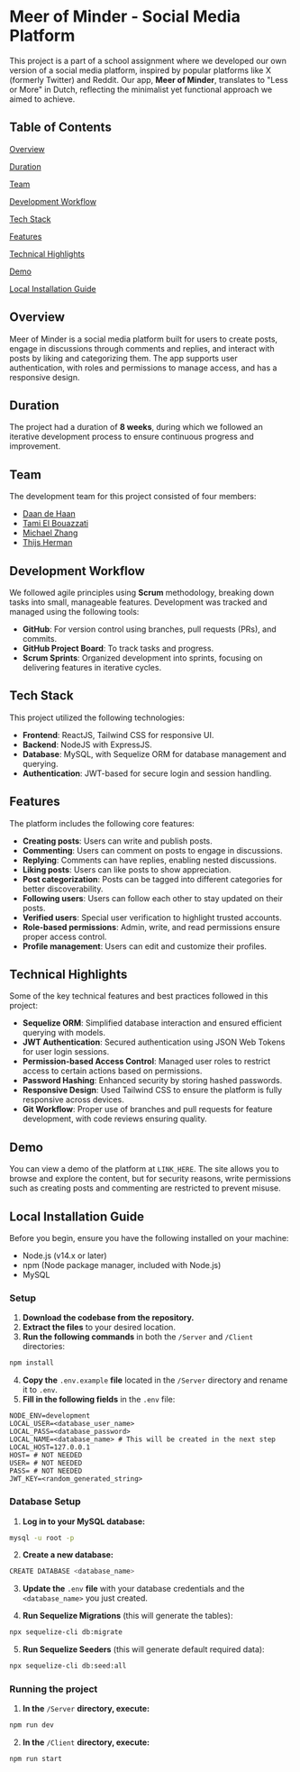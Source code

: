 # Meer of Minder - Social Media Platform

This project is a part of a school assignment where we developed our own version of a social media platform, inspired by popular platforms like X (formerly Twitter) and Reddit. Our app, **Meer of Minder**, translates to "Less or More" in Dutch, reflecting the minimalist yet functional approach we aimed to achieve.

## Table of Contents
[Overview](#overview)

[Duration](#duration)

[Team](#team)

[Development Workflow](#development-workflow)

[Tech Stack](#tech-stack)

[Features](#features)

[Technical Highlights](#technical-highlights)

[Demo](#demo)

[Local Installation Guide](#local-installation-guide)

## Overview

Meer of Minder is a social media platform built for users to create posts, engage in discussions through comments and replies, and interact with posts by liking and categorizing them. The app supports user authentication, with roles and permissions to manage access, and has a responsive design.

## Duration
The project had a duration of **8 weeks**, during which we followed an iterative development process to ensure continuous progress and improvement.

## Team
The development team for this project consisted of four members:
- [Daan de Haan](https://github.com/DaandeHaan)
- [Tami El Bouazzati](https://github.com/TamiELB)
- [Michael Zhang](https://github.com/mintycw)
- [Thijs Herman](https://github.com/Turbootzz)

## Development Workflow
We followed agile principles using **Scrum** methodology, breaking down tasks into small, manageable features. Development was tracked and managed using the following tools:
- **GitHub**: For version control using branches, pull requests (PRs), and commits.
- **GitHub Project Board**: To track tasks and progress.
- **Scrum Sprints**: Organized development into sprints, focusing on delivering features in iterative cycles.

## Tech Stack
This project utilized the following technologies:
- **Frontend**: ReactJS, Tailwind CSS for responsive UI.
- **Backend**: NodeJS with ExpressJS.
- **Database**: MySQL, with Sequelize ORM for database management and querying.
- **Authentication**: JWT-based for secure login and session handling.

## Features
The platform includes the following core features:
- **Creating posts**: Users can write and publish posts.
- **Commenting**: Users can comment on posts to engage in discussions.
- **Replying**: Comments can have replies, enabling nested discussions.
- **Liking posts**: Users can like posts to show appreciation.
- **Post categorization**: Posts can be tagged into different categories for better discoverability.
- **Following users**: Users can follow each other to stay updated on their posts.
- **Verified users**: Special user verification to highlight trusted accounts.
- **Role-based permissions**: Admin, write, and read permissions ensure proper access control.
- **Profile management**: Users can edit and customize their profiles.

## Technical Highlights
Some of the key technical features and best practices followed in this project:
- **Sequelize ORM**: Simplified database interaction and ensured efficient querying with models.
- **JWT Authentication**: Secured authentication using JSON Web Tokens for user login sessions.
- **Permission-based Access Control**: Managed user roles to restrict access to certain actions based on permissions.
- **Password Hashing**: Enhanced security by storing hashed passwords.
- **Responsive Design**: Used Tailwind CSS to ensure the platform is fully responsive across devices.
- **Git Workflow**: Proper use of branches and pull requests for feature development, with code reviews ensuring quality.

## Demo
You can view a demo of the platform at `LINK_HERE`. The site allows you to browse and explore the content, but for security reasons, write permissions such as creating posts and commenting are restricted to prevent misuse.

## Local Installation Guide

Before you begin, ensure you have the following installed on your machine:

- Node.js (v14.x or later)
- npm (Node package manager, included with Node.js)
- MySQL

### Setup

1. **Download the codebase from the repository.**
2. **Extract the files** to your desired location.
3. **Run the following commands** in both the `/Server` and `/Client` directories:
```bash
npm install
```

4. **Copy the** `.env.example` **file** located in the `/Server` directory and rename it to `.env`.
5. **Fill in the following fields** in the `.env` file:
```env
NODE_ENV=development
LOCAL_USER=<database_user_name>
LOCAL_PASS=<database_password>
LOCAL_NAME=<database_name> # This will be created in the next step
LOCAL_HOST=127.0.0.1
HOST= # NOT NEEDED
USER= # NOT NEEDED
PASS= # NOT NEEDED
JWT_KEY=<random_generated_string>
```

### Database Setup
1. **Log in to your MySQL database:**
```bash
mysql -u root -p
```

2. **Create a new database:**
```bash
CREATE DATABASE <database_name>
```

3. **Update the** `.env` **file** with your database credentials and the `<database_name>` you just created.

4. **Run Sequelize Migrations** (this will generate the tables):
```bash
npx sequelize-cli db:migrate
```

5. **Run Sequelize Seeders** (this will generate default required data):
```bash
npx sequelize-cli db:seed:all
```

### Running the project
1. **In the** `/Server` **directory, execute:**
```bash
npm run dev
```

2. **In the** `/Client` **directory, execute:**
```bash
npm run start
```
